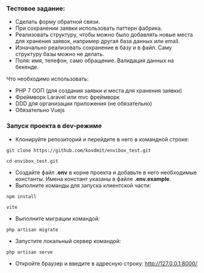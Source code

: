 ### Тестовое задание:
- Сделать форму обратной связи.
- При сохранении заявки использовать паттерн фабрика.
- Реализовать структуру, чтобы можно было добавлять новые места для хранения заявок, например другая база данных или email.
- Изначально реализовать сохранение в базу и в файл. Саму структуру базы можно не делать.
- Поля: имя, телефон, само обращение. Валидация данных на бекенде.

Что необходимо использовать:
- PHP 7 ООП (для создания заявки и места для хранения заявки)
- Фреймворк Laravel или mvc фреймворк
- DDD для организации приложения (не обязательно)
- Обязательно Vuejs

### Запуск проекта в dev-режиме
- Клонируйте репозиторий и перейдите в него в командной строке:
```
git clone https://github.com/kovdmit/envibox_test.git
```
```
cd envibox_test.git
```
- Создайте файл **.env** в корне проекта и добавьте в него необходимые константы.
  Имена констант указаны в файле **.env.example**.
- Выполните команды для запуска клиентской части:
```
npm install
```
```
vite
```
- Выполните миграции командой:
```
php artisan migrate
```
- Запустите локальный сервер командой:
```
php artisan serve
```
- Откройте браузер и введите в адресную строку:
http://127.0.0.1:8000/
